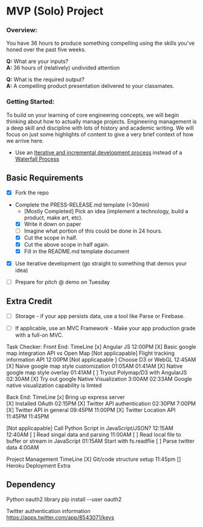 
# MVP (Solo) Project

### Overview:

You have 36 hours to produce something compelling using the skills you've honed over the past five weeks. 

__Q:__ What are your inputs?
<br>
__A:__ 36 hours of (relatively) undivided attention

__Q:__ What is the required output?
<br>
__A:__ A compelling product presentation delivered to your classmates.


### Getting Started:

To build on your learning of core engineering concepts, we will begin thinking about how to actually manage projects. Engineering management is a deep skill and discipline with lots of history and academic writing. We will focus on just some highlights of content to give a very brief context of how we arrive here.

* Use an [Iterative and incremental development process](http://en.wikipedia.org/wiki/Iterative_and_incremental_development) instead of a [Waterfall Process](http://en.wikipedia.org/wiki/Waterfall_model)

<!--
*  [Agile](http://en.wikipedia.org/wiki/Agile_software_development) - is a modern eveolution of Iterative and Incremental Development (IID) that further formalizes the IID philosophy with a set of principles and best practices. It also applies Lean Manufacturing process like [Kanban](http://en.wikipedia.org/wiki/Kanban).-->

<!--* [Lean Product Process](http://theleanstartup.com/principles) - Takes the essence of Agile Development methodology and applies it more broadly to the development of product and buiness models that support he requirements of the project.
-->


## Basic Requirements
- [X] Fork the repo
- Complete the PRESS-RELEASE.md template (<30min)
  - [Mostly Completed] Pick an idea (implement a technology, build a product, make art, etc).
  - [X] Write it down on paper
  - [ ] Imagine what portion of this could be done in 24 hours.
  - [X] Cut the scope in half.
  - [X] Cut the above scope in half again.
  - [X] Fill in the README.md template document
- [X] Use iterative development (go straight to something that demos your idea)
- [ ] Prepare for pitch @ demo on Tuesday


## Extra Credit

- [ ] Storage - if your app persists data, use a tool like Parse or Firebase. 
- [ ] If applicable, use an MVC Framework - Make your app production grade with a full-on MVC. 



Task Checker:
Front End: 								  TimeLine
[x] Angular JS  						   12:00PM
[X] Basic google map integration API vs Open Map
[Not applicapable] Flight tracking information API      12:00PM
[Not applicapable ] Choose D3 or WebGL    12:45AM
[X] Naive google map style customization  01:05AM 		01:41AM
[X] Native google map style overlay       01:41AM
[ ] Tryout Polymap/D3 with AngularJS      02:30AM
[X] Try out google Native Visualization    3:00AM	    02:33AM
	Google native visualization capability is limted

Back End: 								TimeLine
[x] Bring up express server 			  
[X] Installed OAuth                        02:15PM
[X] Twitter API authentication			   02:30PM        7:00PM
[X] Twitter API in general 				   09:45PM       11:00PM
[X] Twitter Location API 				   11:45PM 	     11:45PM
<!-- [ ] Use other API for other service -->
[Not applicapable] Call Python Script in JavaScript/JSON? 12:15AM 12:40AM
[ ] Read singal data and parsing           11:00AM
[ ] Read local file to buffer or stream in JavaScript   01:15AM 
	Start with fs.readflie
[ ] Parse twitter data 					   4:00AM


Project Management                      TimeLine
[X] Git/code structure setup 			 11:45pm
[] Heroku Deployment                     Extra

## Dependency
Python 
	oauth2 library
	 pip install --user oauth2

Twitter authentication information
https://apps.twitter.com/app/8543071/keys